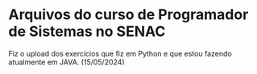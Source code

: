 # Arquivos do curso de Programador de Sistemas no SENAC

Fiz o upload dos exercícios que fiz em Python e que estou fazendo atualmente em JAVA. (15/05/2024)
